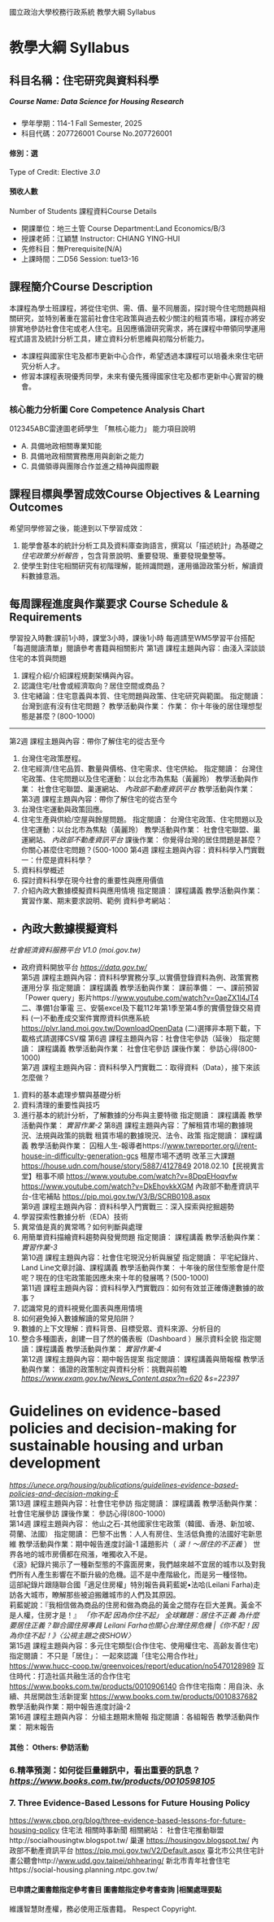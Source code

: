 國立政治大學校務行政系統 教學大綱 Syllabus
# 教學大綱 Syllabus
##  科目名稱：住宅研究與資料科學
#####  Course Name: Data Science for Housing Research
  * 學年學期：114-1 Fall Semester, 2025 
  * 科目代碼：207726001 Course No.207726001
#### 修別：選
Type of Credit: Elective 
_3.0_
#### 預收人數
Number of Students
課程資料Course Details
  * 開課單位：地三土管 Course Department:Land Economics/B/3 
  * 授課老師：江穎慧 Instructor: CHIANG YING-HUI 
  * 先修科目：無Prerequisite(N/A)
  * 上課時間：二D56 Session: tue13-16
##  課程簡介Course Description
本課程為學士班課程，將從住宅供、需、價、量不同層面，探討現今住宅問題與相關研究，並特別著重在當前社會住宅政策與過去較少關注的租賃市場，課程亦將安排實地參訪社會住宅或老人住宅。且因應循證研究需求，將在課程中帶領同學運用程式語言及統計分析工具，建立資料分析思維與初階分析能力。
  * 本課程與國家住宅及都市更新中心合作，希望透過本課程可以培養未來住宅研究分析人才。
  * 修習本課程表現優秀同學，未來有優先獲得國家住宅及都市更新中心實習的機會。
###  核心能力分析圖 Core Competence Analysis Chart
012345ABC雷達圖老師學生
「無核心能力」 
能力項目說明
  * A. 具備地政相關專業知能
  * B. 具備地政相關實務應用與創新之能力
  * C. 具備領導與團隊合作並進之精神與國際觀
##  課程目標與學習成效Course Objectives & Learning Outcomes 
希望同學修習之後，能達到以下學習成效： 
  1. 能學會基本的統計分析工具及資料庫查詢語言，撰寫以「描述統計」為基礎之 _住宅政策分析報告_ ，包含背景說明、重要發現、重要發現彙整等。
  2. 使學生對住宅相關研究有初階理解，能辨識問題，運用循證政策分析，解讀資料數據意涵。
##  每周課程進度與作業要求 Course Schedule & Requirements
學習投入時數:課前1小時，課堂3小時，課後1小時
每週請至WM5學習平台搭配「每週閱讀清單」閱讀參考書籍與相關影片
第1週  課程主題與內容：由淺入深談談住宅的本質與問題
  1. 課程介紹/介紹課程規劃架構與內容。
  2. 認識住宅/社會或經濟取向？居住空間或商品？
  3. 住宅緒論：住宅意義與本質、住宅問題與政策、住宅研究與範圍。
指定閱讀： 台灣到底有沒有住宅問題？ 教學活動與作業： 作業： 你十年後的居住理想型態是甚麼？(800-1000)  
---  
第2週  課程主題與內容：帶你了解住宅的從古至今
  1. 台灣住宅政策歷程。
  2. 住宅經濟/住宅品質、數量與價格、住宅需求、住宅供給。
指定閱讀： 台灣住宅政策、住宅問題以及住宅運動：以台北市為焦點（黃麗玲） 教學活動與作業： 社會住宅聯盟、巢運網站、 _內政部不動產資訊平台_ 教學活動與作業：  
第3週  課程主題與內容：帶你了解住宅的從古至今
  1. 台灣住宅運動與政策回應。
  2. 住宅生產與供給/空屋與餘屋問題。
指定閱讀： 台灣住宅政策、住宅問題以及住宅運動：以台北市為焦點（黃麗玲） 教學活動與作業： 社會住宅聯盟、巢運網站、 _內政部不動產資訊平台_ 課後作業： 你覺得台灣的居住問題是甚麼？你關心甚麼住宅問題？(500-1000
第4週  課程主題與內容：資料科學入門實戰一：什麼是資料科學？
  1. 資料科學概述
  2. 探討資料科學在現今社會的重要性與應用價值
  3. 介紹內政大數據模擬資料與應用情境
指定閱讀： 課程講義 教學活動與作業： 實習作業、期末要求說明、範例 資料參考網站：
  * ## 內政大數據模擬資料
_社會經濟資料服務平台 V1.0 (moi.gov.tw)_
  * 政府資料開放平台
_https://data.gov.tw/_  
第5週  課程主題與內容：資料科學實務分享_以實價登錄資料為例、政策實務運用分享 指定閱讀： 課程講義 教學活動與作業： 課前準備： 一、課前預習「Power query」影片https://www.youtube.com/watch?v=0aeZX1l4JT4  二、準備1台筆電 三、安裝excel及下載112年第1季至第4季的實價登錄交易資料 (一)不動產成交案件實際資料供應系統 https://plvr.land.moi.gov.tw/DownloadOpenData  (二)選擇非本期下載，下載格式請選擇CSV檔
第6週  課程主題與內容：社會住宅參訪（延後） 指定閱讀： 課程講義 教學活動與作業： 社會住宅參訪 課後作業： 參訪心得(800-1000)  
第7週  課程主題與內容：資料科學入門實戰二：取得資料（Data），接下來該怎麼做？
  1. 資料的基本處理步驟與基礎分析
  2. 資料清理的重要性與技巧
  3. 進行基本的統計分析，了解數據的分布與主要特徵
指定閱讀： 課程講義 教學活動與作業： _實習作業-2_
第8週  課程主題與內容：了解租賃市場的數據現況、法規與政策的挑戰 租賃市場的數據現況、法令、政策 指定閱讀： 課程講義 教學活動與作業： 囚租人生-報導者https://www.twreporter.org/i/rent-house-in-difficulty-generation-gcs 租屋市場不透明 改革三大課題 https://house.udn.com/house/story/5887/4127849 2018.02.10【民視異言堂】租事不順 https://www.youtube.com/watch?v=8DpqEHoqvfw https://www.youtube.com/watch?v=DkEhovkkXGM 內政部不動產資訊平台-住宅補貼 https://pip.moi.gov.tw/V3/B/SCRB0108.aspx  
第9週  課程主題與內容：資料科學入門實戰三：深入探索與挖掘趨勢
  1. 學習探索性數據分析（EDA）技術
  2. 異常值是真的異常嗎？如何判斷與處理
  3. 用簡單資料描繪資料趨勢與發覺問題
指定閱讀： 課程講義 教學活動與作業： _實習作業-3_  
第10週  課程主題與內容：社會住宅現況分析與展望 指定閱讀： 平宅紀錄片、Land Line文章討論、課程講義 教學活動與作業： 十年後的居住型態會是什麼呢？現在的住宅政策能因應未來十年的發展嗎？(500-1000)  
第11週 課程主題與內容：資料科學入門實戰四：如何有效並正確傳達數據的故事？
  1. 認識常見的資料視覺化圖表與應用情境
  2. 如何避免掉入數據解讀的常見陷阱？
  3. 數據的上下文理解：資料背景、目標受眾、資料來源、分析目的
  4. 整合多種圖表，創建一目了然的儀表板（Dashboard ）展示資料全貌
指定閱讀：課程講義 教學活動與作業： _實習作業-4_  
第12週 課程主題與內容：期中報告提案 指定閱讀： 課程講義與簡報檔 教學活動與作業： 循證的政策制定與資料分析：挑戰與前瞻 _https://www.exam.gov.tw/News_Content.aspx?n=620 &s=22397_
# Guidelines on evidence-based policies and decision-making for sustainable housing and urban development
_https://unece.org/housing/publications/guidelines-evidence-based-policies-and-decision-making-E_  
第13週 課程主題與內容：社會住宅參訪 指定閱讀： 課程講義 教學活動與作業： 社會住宅展參訪 課後作業： 參訪心得(800-1000)  
第14週  課程主題與內容： 他山之石-其他國家住宅政策（韓國、香港、新加坡、荷蘭、法國） 指定閱讀： 巴黎不出售：人人有房住、生活低負擔的法國好宅新思維 教學活動與作業：期中報告進度討論-1 議題影片（ _滾！～居住的不正義_ ） 世界各地的城市房價都在飛漲，唯獨收入不是。  
《滾》紀錄片揭示了一種新型態的不露面房東，我們越來越不宜居的城市以及對我們所有人產生影響在不斷升級的危機。這不是中產階級化，而是另一種怪物。  
這部紀錄片跟隨聯合國「適足住房權」特別報告員莉藍妮•法哈(Leilani Farha)走訪各大城市，瞭解那些被迫搬離城市的人們及其原因。  
莉藍妮說：『我相信做為商品的住房和做為商品的黃金之間存在巨大差異。黃金不是人權，住房才是！』 _「你不配 因為你住不起」 全球難題：居住不正義_ _為什麼要居住正義？聯合國住房專員 Leilani Farha也關心台灣住房危機 |《你不配！因為你住不起！》〈公視主題之夜SHOW〉_  
第15週  課程主題與內容：多元住宅類型(合作住宅、使用權住宅、高齡友善住宅) 指定閱讀： 不只是「居住」： 一起來認識「住宅公用合作社」 https://www.hucc-coop.tw/greenvoices/report/education/no5470128989 互住時代：打造社區共融生活的合作住宅 https://www.books.com.tw/products/0010906140 合作住宅指南：用自決、永續、共居開啟生活新提案 https://www.books.com.tw/products/0010837682 教學活動與作業：期中報告進度討論-2  
第16週 課程主題與內容： 分組主題期末簡報 指定閱讀：各組報告 教學活動與作業： 期末報告  
####  其他： Others: 參訪活動 
### 6.精準預測：如何從巨量雜訊中，看出重要的訊息？  _https://www.books.com.tw/products/0010598105_
### 7. Three Evidence-Based Lessons for Future Housing Policy
https://www.cbpp.org/blog/three-evidence-based-lessons-for-future-housing-policy 
住宅法 
相關時事新聞
相關網站：
社會住宅推動聯盟http://socialhousingtw.blogspot.tw/
巢運 https://housingov.blogspot.tw/
內政部不動產資訊平台 https://pip.moi.gov.tw/V2/Default.aspx
臺北市公共住宅計畫公聽會http://www.udd.gov.taipei/phhearing/
新北市青年社會住宅https://social-housing.planning.ntpc.gov.tw/
####  已申請之圖書館指定參考書目  圖書館指定參考書查詢 |相關處理要點
維護智慧財產權，務必使用正版書籍。 Respect Copyright.